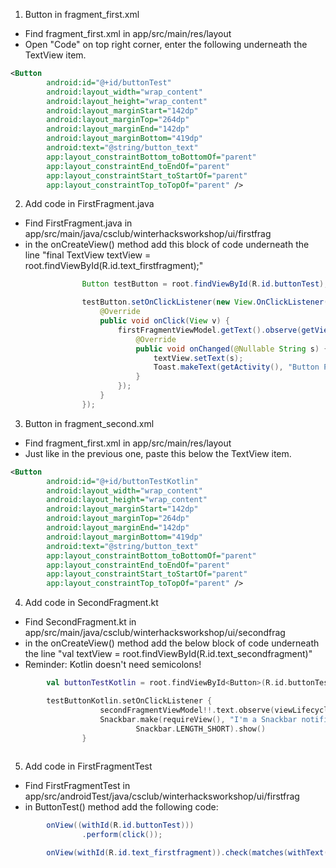 1. Button in fragment_first.xml
- Find fragment_first.xml in app/src/main/res/layout
- Open "Code" on top right corner, enter the following underneath the TextView item.
```xml
<Button
        android:id="@+id/buttonTest"
        android:layout_width="wrap_content"
        android:layout_height="wrap_content"
        android:layout_marginStart="142dp"
        android:layout_marginTop="264dp"
        android:layout_marginEnd="142dp"
        android:layout_marginBottom="419dp"
        android:text="@string/button_text"
        app:layout_constraintBottom_toBottomOf="parent"
        app:layout_constraintEnd_toEndOf="parent"
        app:layout_constraintStart_toStartOf="parent"
        app:layout_constraintTop_toTopOf="parent" />
```

2. Add code in FirstFragment.java
- Find FirstFragment.java in  app/src/main/java/csclub/winterhacksworkshop/ui/firstfrag
- in the onCreateView() method add this block of code underneath the line "final TextView textView = root.findViewById(R.id.text_firstfragment);"
```java
                Button testButton = root.findViewById(R.id.buttonTest);

                testButton.setOnClickListener(new View.OnClickListener() {
                    @Override
                    public void onClick(View v) {
                        firstFragmentViewModel.getText().observe(getViewLifecycleOwner(), new Observer<String>() {
                            @Override
                            public void onChanged(@Nullable String s) {
                                textView.setText(s);
                                Toast.makeText(getActivity(), "Button Pressed", Toast.LENGTH_SHORT).show();
                            }
                        });
                    }
                });
```

3. Button in fragment_second.xml
- Find fragment_first.xml in app/src/main/res/layout
- Just like in the previous one, paste this below the TextView item.
```xml
<Button
        android:id="@+id/buttonTestKotlin"
        android:layout_width="wrap_content"
        android:layout_height="wrap_content"
        android:layout_marginStart="142dp"
        android:layout_marginTop="264dp"
        android:layout_marginEnd="142dp"
        android:layout_marginBottom="419dp"
        android:text="@string/button_text"
        app:layout_constraintBottom_toBottomOf="parent"
        app:layout_constraintEnd_toEndOf="parent"
        app:layout_constraintStart_toStartOf="parent"
        app:layout_constraintTop_toTopOf="parent" />
```

4. Add code in SecondFragment.kt
- Find SecondFragment.kt in app/src/main/java/csclub/winterhacksworkshop/ui/secondfrag
- in the onCreateView() method add the below block of code underneath the line "val textView = root.findViewById<TextView>(R.id.text_secondfragment)"
- Reminder: Kotlin doesn't need semicolons!
```kotlin
        val buttonTestKotlin = root.findViewById<Button>(R.id.buttonTestKotlin)

        testButtonKotlin.setOnClickListener {
                    secondFragmentViewModel!!.text.observe(viewLifecycleOwner, Observer { s -> textView.text = s })
                    Snackbar.make(requireView(), "I'm a Snackbar notification",
                            Snackbar.LENGTH_SHORT).show()
                }
      
```

5. Add code in FirstFragmentTest
- Find FirstFragmentTest in app/src/androidTest/java/csclub/winterhacksworkshop/ui/firstfrag
- in ButtonTest() method add the following code:
```java
        onView((withId(R.id.buttonTest)))
                .perform(click());

        onView(withId(R.id.text_firstfragment)).check(matches(withText((("Hello World")))));
```